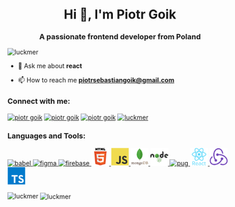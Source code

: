 <h1 align="center">Hi 👋, I'm Piotr Goik</h1>
<h3 align="center">A passionate frontend developer from Poland</h3>

<p align="left"> <img src="https://komarev.com/ghpvc/?username=luckmer&label=Profile%20views&color=0e75b6&style=flat" alt="luckmer" /> </p>

- 💬 Ask me about **react**

- 📫 How to reach me **piotrsebastiangoik@gmail.com**

<h3 align="left">Connect with me:</h3>
<p align="left">
<a href="https://linkedin.com/in/piotr goik" target="blank"><img align="center" src="https://cdn.jsdelivr.net/npm/simple-icons@3.0.1/icons/linkedin.svg" alt="piotr goik" height="30" width="40" /></a>
<a href="https://fb.com/piotr goik" target="blank"><img align="center" src="https://cdn.jsdelivr.net/npm/simple-icons@3.0.1/icons/facebook.svg" alt="piotr goik" height="30" width="40" /></a>
<a href="https://www.behance.net/piotr goik" target="blank"><img align="center" src="https://cdn.jsdelivr.net/npm/simple-icons@3.0.1/icons/behance.svg" alt="piotr goik" height="30" width="40" /></a>
<a href="https://www.leetcode.com/luckmer" target="blank"><img align="center" src="https://cdn.jsdelivr.net/npm/simple-icons@3.0.1/icons/leetcode.svg" alt="luckmer" height="30" width="40" /></a>
</p>

<h3 align="left">Languages and Tools:</h3>
<p align="left"> <a href="https://babeljs.io/" target="_blank"> <img src="https://www.vectorlogo.zone/logos/babeljs/babeljs-icon.svg" alt="babel" width="40" height="40"/> </a> <a href="https://www.figma.com/" target="_blank"> <img src="https://www.vectorlogo.zone/logos/figma/figma-icon.svg" alt="figma" width="40" height="40"/> </a> <a href="https://firebase.google.com/" target="_blank"> <img src="https://www.vectorlogo.zone/logos/firebase/firebase-icon.svg" alt="firebase" width="40" height="40"/> </a> <a href="https://www.w3.org/html/" target="_blank"> <img src="https://raw.githubusercontent.com/devicons/devicon/master/icons/html5/html5-original-wordmark.svg" alt="html5" width="40" height="40"/> </a> <a href="https://developer.mozilla.org/en-US/docs/Web/JavaScript" target="_blank"> <img src="https://raw.githubusercontent.com/devicons/devicon/master/icons/javascript/javascript-original.svg" alt="javascript" width="40" height="40"/> </a> <a href="https://www.mongodb.com/" target="_blank"> <img src="https://raw.githubusercontent.com/devicons/devicon/master/icons/mongodb/mongodb-original-wordmark.svg" alt="mongodb" width="40" height="40"/> </a> <a href="https://nodejs.org" target="_blank"> <img src="https://raw.githubusercontent.com/devicons/devicon/master/icons/nodejs/nodejs-original-wordmark.svg" alt="nodejs" width="40" height="40"/> </a> <a href="https://pugjs.org" target="_blank"> <img src="https://cdn.worldvectorlogo.com/logos/pug.svg" alt="pug" width="100vw" height="40"/> </a> <a href="https://reactjs.org/" target="_blank"> <img src="https://raw.githubusercontent.com/devicons/devicon/master/icons/react/react-original-wordmark.svg" alt="react" width="40" height="40"/> </a> <a href="https://redux.js.org" target="_blank"> <img src="https://raw.githubusercontent.com/devicons/devicon/master/icons/redux/redux-original.svg" alt="redux" width="40" height="40"/> </a> <a href="https://www.typescriptlang.org/" target="_blank"> <img src="https://raw.githubusercontent.com/devicons/devicon/master/icons/typescript/typescript-original.svg" alt="typescript" width="40" height="40"/> </a> </p>

<p><img align="left" src="https://github-readme-stats.vercel.app/api/top-langs?username=luckmer&show_icons=true&locale=en&layout=compact" alt="luckmer" /></p>

<p>&nbsp;<img align="center" src="https://github-readme-stats.vercel.app/api?username=luckmer&show_icons=true&locale=en" alt="luckmer" /></p>
